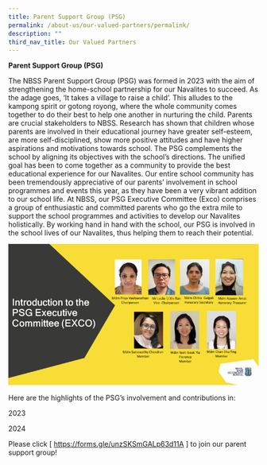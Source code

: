 ```yaml
---
title: Parent Support Group (PSG)
permalink: /about-us/our-valued-partners/permalink/
description: ""
third_nav_title: Our Valued Partners
---
```

**Parent Support Group (PSG)**

The NBSS Parent Support Group (PSG) was formed in 2023 with the aim of strengthening the home-school partnership for our Navalites to succeed. As the adage goes, ‘It takes a village to raise a child’. This alludes to the kampong spirit or gotong royong, where the whole community comes together to do their best to help one another in nurturing the child. Parents are crucial stakeholders to NBSS. Research has shown that children whose parents are involved in their educational journey have greater self-esteem, are more self-disciplined, show more positive attitudes and have higher aspirations and motivations towards school. 
The PSG complements the school by aligning its objectives with the school’s directions. The unified goal has been to come together as a community to provide the best educational experience for our Navalites. Our entire school community has been tremendously appreciative of our parents’ involvement in school programmes and events this year, as they have been a very vibrant addition to our school life. 
At NBSS, our PSG Executive Committee (Exco) comprises a group of enthusiastic and committed parents who go the extra mile to support the school programmes and activities to develop our Navalites holistically. By working hand in hand with the school, our PSG is involved in the school lives of our Navalites, thus helping them to reach their potential.

![](/images/psg001.png)


Here are the highlights of the PSG’s involvement and contributions in:

2023

2024

Please click [ https://forms.gle/unzSKSmGALp63d11A ] to join our parent support group!


